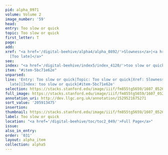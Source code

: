 ```yaml
---
pid: alpha_0971
volume: Volume 2
image_number: '59'
head:
entry: Too slow or quick
topic: Too slow or quick
first_letter: T
page:
add:
xref: "<a href='/digital-beehive/alpha4/alpha_0892/'>Slowness</a>|<a href='/digital-beehive/num1/num_0020/'>20
  [Too late]</a>"
see:
index: "<a href='/digital-beehive/index5/index_4120/'>too slow or quick</a>"
item: "#item-5bc71e62e"
unparsed:
line: 'Entry: Too slow or quick|Topic: Too slow or quick|Xref: Slowness|Xref: 20 [Too
  late]|Index: too slow or quick|#item-5bc71e62e'
selection: https://stacks.stanford.edu/image/iiif/fm855tg5659/1607_0526/350,3475,3011,203/full/0/default.jpg
full_image: https://stacks.stanford.edu/image/iiif/fm855tg5659/1607_0526/full/full/0/default.jpg
annotation_uri: http://dev.llgc.org.uk/annotation/1529521675271
sort_value: '205913475'
insertion:
thumbnail: https://stacks.stanford.edu/image/iiif/fm855tg5659/1607_0526/350,3475,600,180/250,/0/default.jpg
label: Too slow or quick
location: "<a href='/digital-beehive/toc/toc2_049/'>Full Page</a>"
issue:
also_in_entry:
order: '031'
layout: alpha_item
collection: alpha5
---
```

